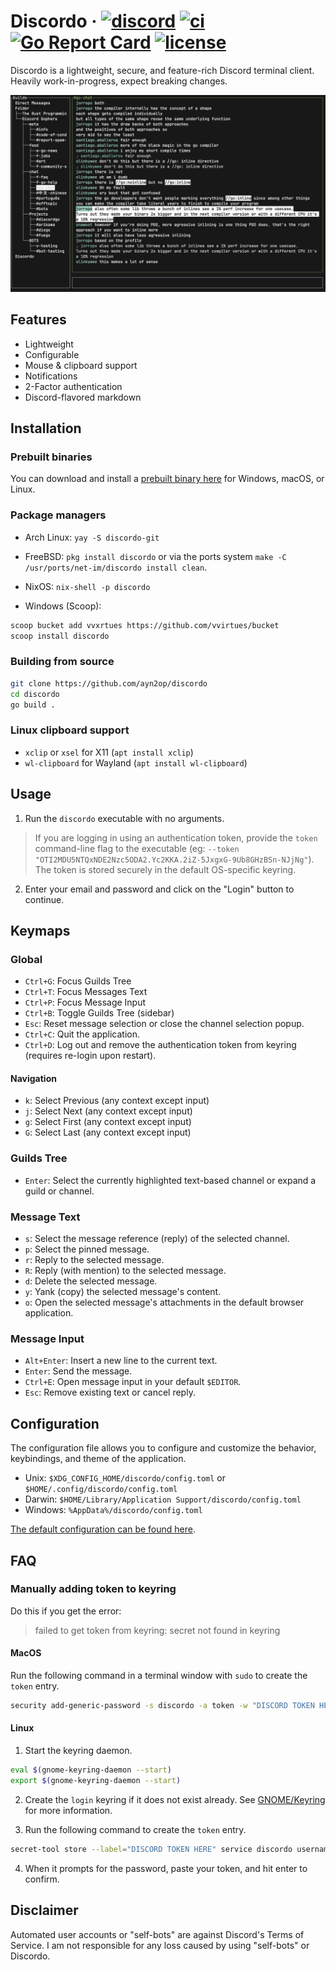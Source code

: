 # Discordo &middot; [![discord](https://img.shields.io/discord/1297292231299956788?color=5865F2&logo=discord&logoColor=white)](https://discord.com/invite/VzF9UFn2aB) [![ci](https://github.com/ayn2op/discordo/actions/workflows/ci.yml/badge.svg)](https://github.com/ayn2op/discordo/actions/workflows/ci.yml) [![Go Report Card](https://goreportcard.com/badge/github.com/ayn2op/discordo)](https://goreportcard.com/report/github.com/ayn2op/discordo) [![license](https://img.shields.io/github/license/ayn2op/discordo?logo=github)](https://github.com/ayn2op/discordo/blob/master/LICENSE)

Discordo is a lightweight, secure, and feature-rich Discord terminal client. Heavily work-in-progress, expect breaking changes.

![Preview](.github/preview.png)

## Features

- Lightweight
- Configurable
- Mouse & clipboard support
- Notifications
- 2-Factor authentication
- Discord-flavored markdown

## Installation

### Prebuilt binaries

You can download and install a [prebuilt binary here](https://nightly.link/ayn2op/discordo/workflows/ci/main) for Windows, macOS, or Linux.

### Package managers

- Arch Linux: `yay -S discordo-git`
- FreeBSD: `pkg install discordo` or via the ports system `make -C /usr/ports/net-im/discordo install clean`.
- NixOS: `nix-shell -p discordo`

- Windows (Scoop):

```sh
scoop bucket add vvxrtues https://github.com/vvirtues/bucket
scoop install discordo
```

### Building from source

```bash
git clone https://github.com/ayn2op/discordo
cd discordo
go build .
```

### Linux clipboard support

- `xclip` or `xsel` for X11 (`apt install xclip`)
- `wl-clipboard` for Wayland (`apt install wl-clipboard`)

## Usage

1. Run the `discordo` executable with no arguments.

> If you are logging in using an authentication token, provide the `token` command-line flag to the executable (eg: `--token "OTI2MDU5NTQxNDE2Nzc5ODA2.Yc2KKA.2iZ-5JxgxG-9Ub8GHzBSn-NJjNg"`). The token is stored securely in the default OS-specific keyring.

2. Enter your email and password and click on the "Login" button to continue.

## Keymaps

### Global

- `Ctrl+G`: Focus Guilds Tree
- `Ctrl+T`: Focus Messages Text
- `Ctrl+P`: Focus Message Input
- `Ctrl+B`: Toggle Guilds Tree (sidebar)
- `Esc`: Reset message selection or close the channel selection popup.
- `Ctrl+C`: Quit the application.
- `Ctrl+D`: Log out and remove the authentication token from keyring (requires re-login upon restart).

#### Navigation

- `k`: Select Previous (any context except input)
- `j`: Select Next  (any context except input)
- `g`: Select First (any context except input)
- `G`: Select Last (any context except input)

### Guilds Tree

- `Enter`: Select the currently highlighted text-based channel or expand a guild or channel.

### Message Text

- `s`: Select the message reference (reply) of the selected channel.
- `p`: Select the pinned message.
- `r`: Reply to the selected message.
- `R`: Reply (with mention) to the selected message.
- `d`: Delete the selected message.
- `y`: Yank (copy) the selected message's content.
- `o`: Open the selected message's attachments in the default browser application.

### Message Input

- `Alt+Enter`: Insert a new line to the current text.
- `Enter`: Send the message.
- `Ctrl+E`: Open message input in your default `$EDITOR`.
- `Esc`: Remove existing text or cancel reply.

## Configuration

The configuration file allows you to configure and customize the behavior, keybindings, and theme of the application.

- Unix: `$XDG_CONFIG_HOME/discordo/config.toml` or `$HOME/.config/discordo/config.toml`
- Darwin: `$HOME/Library/Application Support/discordo/config.toml`
- Windows: `%AppData%/discordo/config.toml`

[The default configuration can be found here](./internal/config/config.go).

## FAQ

### Manually adding token to keyring

Do this if you get the error:

> failed to get token from keyring: secret not found in keyring

#### MacOS

Run the following command in a terminal window with `sudo` to create the `token` entry.

```sh
security add-generic-password -s discordo -a token -w "DISCORD TOKEN HERE"
```

#### Linux

1. Start the keyring daemon.

```sh
eval $(gnome-keyring-daemon --start)
export $(gnome-keyring-daemon --start)
```

2. Create the `login` keyring if it does not exist already. See [GNOME/Keyring](https://wiki.archlinux.org/title/GNOME/Keyring) for more information.

3. Run the following command to create the `token` entry.

```sh
secret-tool store --label="DISCORD TOKEN HERE" service discordo username token
```

4. When it prompts for the password, paste your token, and hit enter to confirm.

## Disclaimer

Automated user accounts or "self-bots" are against Discord's Terms of Service. I am not responsible for any loss caused by using "self-bots" or Discordo.

